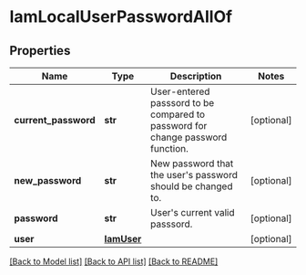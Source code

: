 # IamLocalUserPasswordAllOf

## Properties
Name | Type | Description | Notes
------------ | ------------- | ------------- | -------------
**current_password** | **str** | User-entered passsord to be compared to password for change password function.   | [optional] 
**new_password** | **str** | New password that the user&#39;s password should be changed to.   | [optional] 
**password** | **str** | User&#39;s current valid passsord.    | [optional] 
**user** | [**IamUser**](.md) |  | [optional] 

[[Back to Model list]](../README.md#documentation-for-models) [[Back to API list]](../README.md#documentation-for-api-endpoints) [[Back to README]](../README.md)


